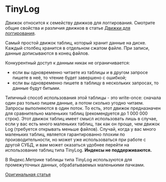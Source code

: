 # TinyLog

Движок относится к семейству движков для логгирования. Смотрите общие свойства и различия движков в статье [Движки для логгирования](log_family.md).

Самый простой движок таблиц, который хранит данные на диске.
Каждый столбец хранится в отдельном сжатом файле.
При записи, данные дописываются в конец файлов.

Конкурентный доступ к данным никак не ограничивается:

- если вы одновременно читаете из таблицы и в другом запросе пишете в неё, то чтение будет завершено с ошибкой;
- если вы одновременно пишете в таблицу в нескольких запросах, то данные будут битыми.

Типичный способ использования этой таблицы - это write-once: сначала один раз только пишем данные, а потом сколько угодно читаем.
Запросы выполняются в один поток. То есть, этот движок предназначен для сравнительно маленьких таблиц (рекомендуется до 1 000 000 строк).
Этот движок таблиц имеет смысл использовать лишь в случае, если у вас есть много маленьких таблиц, так как он проще, чем движок Log (требуется открывать меньше файлов).
Случай, когда у вас много маленьких таблиц, является гарантированно плохим по производительности, но может уже использоваться при работе с другой СУБД, и вам может оказаться удобнее перейти на использование таблиц типа TinyLog.
**Индексы не поддерживаются.**

В Яндекс.Метрике таблицы типа TinyLog используются для промежуточных данных, обрабатываемых маленькими пачками.

[Оригинальная статья](https://clickhouse.yandex/docs/ru/operations/table_engines/tinylog/) <!--hide-->
